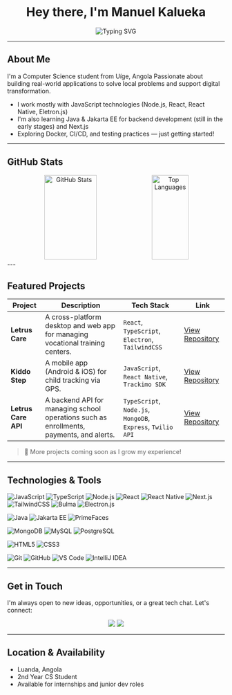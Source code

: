 <h1 align="center">Hey there, I'm Manuel Kalueka</h1>

<p align="center">
  <img src="https://readme-typing-svg.herokuapp.com/?color=259df5&size=35&center=true&vCenter=true&width=1240&lines=Open+to+internships+%26+collaborations;Never+stop+learning+☔" alt="Typing SVG" />
</p>

---

## About Me

I'm a Computer Science student from Uíge, Angola
Passionate about building real-world applications to solve local problems and support digital transformation.

- I work mostly with JavaScript technologies (Node.js, React, React Native, Eletron.js)  
- I'm also learning Java & Jakarta EE for backend development (still in the early stages) and Next.js
- Exploring Docker, CI/CD, and testing practices — just getting started!

---
## GitHub Stats
<div align="center">
  <img width="49%" height="195px" src="https://github-readme-stats.vercel.app/api?username=mkaldev08&show_icons=true&count_private=true&hide_border=true&title_color=259df5&icon_color=259df5&text_color=259df5&bg_color=0d1117" alt="GitHub Stats" />
  <img width="41%" height="195px" src="https://github-readme-stats.vercel.app/api/top-langs/?username=mkaldev08&layout=compact&hide_border=true&title_color=259df5&text_color=259df5&bg_color=0d1117" alt="Top Languages" />
</div>
---

## Featured Projects

| Project | Description | Tech Stack | Link |
|--------|-------------|------------|------|
| **Letrus Care** | A cross-platform desktop and web app for managing vocational training centers. | `React`, `TypeScript`, `Electron`, `TailwindCSS` | [View Repository](https://github.com/mkaldev08/letrus-care-app.git) |
| **Kiddo Step** | A mobile app (Android & iOS) for child tracking via GPS. | `JavaScript`, `React Native`, `Trackimo SDK` | [View Repository](https://github.com/mkaldev08/kiddo-step.git) |
| **Letrus Care API** | A backend API for managing school operations such as enrollments, payments, and alerts. | `TypeScript`, `Node.js`, `MongoDB`, `Express`, `Twilio API` | [View Repository](https://github.com/mkaldev08/letrus-care-api.git) |

> 📌 More projects coming soon as I grow my experience!

---

## Technologies & Tools

![JavaScript](https://img.shields.io/badge/JavaScript-F7DF1E?style=flat&logo=javascript&logoColor=black)
![TypeScript](https://img.shields.io/badge/TypeScript-3178C6?style=flat&logo=typescript&logoColor=white)
![Node.js](https://img.shields.io/badge/Node.js-339933?style=flat&logo=node.js&logoColor=white)
![React](https://img.shields.io/badge/React-20232A?style=flat&logo=react&logoColor=61DAFB)
![React Native](https://img.shields.io/badge/React_Native-20232A?style=flat&logo=react&logoColor=61DAFB)
![Next.js](https://img.shields.io/badge/Next.js-000?style=flat&logo=next.js&logoColor=white)
![TailwindCSS](https://img.shields.io/badge/Tailwind_CSS-38B2AC?style=flat&logo=tailwind-css&logoColor=white)
![Bulma](https://img.shields.io/badge/Bulma-00D1B2?style=flat&logo=bulma&logoColor=white)
![Electron.js](https://img.shields.io/badge/Electron-47848F?style=flat&logo=electron&logoColor=white)

![Java](https://img.shields.io/badge/Java-ED8B00?style=flat&logo=java&logoColor=white)
![Jakarta EE](https://img.shields.io/badge/Jakarta%20EE-E60027?style=flat&logo=java&logoColor=white)
![PrimeFaces](https://img.shields.io/badge/PrimeFaces-4B4B4B?style=flat&logo=primefaces&logoColor=white)

![MongoDB](https://img.shields.io/badge/MongoDB-47A248?style=flat&logo=mongodb&logoColor=white)
![MySQL](https://img.shields.io/badge/MySQL-4479A1?style=flat&logo=mysql&logoColor=white)
![PostgreSQL](https://img.shields.io/badge/PostgreSQL-336791?style=flat&logo=postgresql&logoColor=white)

![HTML5](https://img.shields.io/badge/HTML5-E34F26?style=flat&logo=html5&logoColor=white)
![CSS3](https://img.shields.io/badge/CSS3-1572B6?style=flat&logo=css3&logoColor=white)

![Git](https://img.shields.io/badge/Git-F05032?style=flat&logo=git&logoColor=white)
![GitHub](https://img.shields.io/badge/GitHub-181717?style=flat&logo=github&logoColor=white)
![VS Code](https://img.shields.io/badge/VS_Code-007ACC?style=flat&logo=visual-studio-code&logoColor=white)
![IntelliJ IDEA](https://img.shields.io/badge/IntelliJ_IDEA-000000?style=flat&logo=intellij-idea&logoColor=white)


---

## Get in Touch
I'm always open to new ideas, opportunities, or a great tech chat. Let's connect:
<div align="center">
  <a href="mailto:pedrokalueca@gmail.com"><img src="https://img.shields.io/badge/Gmail-D14836?style=for-the-badge&logo=gmail&logoColor=white"/></a>
  <a href="https://www.linkedin.com/in/mkaldev08"><img src="https://img.shields.io/badge/LinkedIn-blue?style=for-the-badge&logo=linkedin&logoColor=white"/></a>
</div>

---

## Location & Availability

- Luanda, Angola
- 2nd Year CS Student
- Available for internships and junior dev roles
